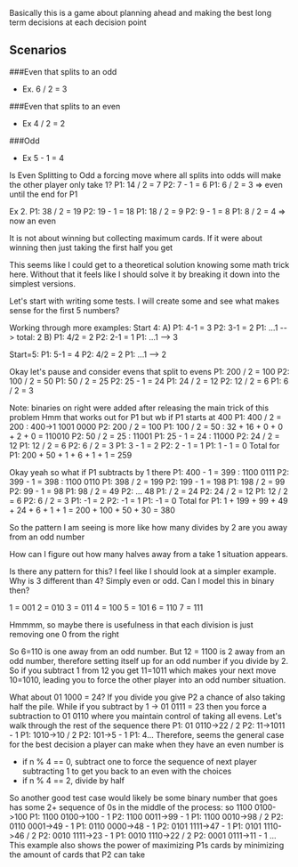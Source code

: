 Basically this is a game about planning ahead and making the best long term decisions at each decision point

## Scenarios

###Even that splits to an odd

- Ex. 6 / 2 = 3

###Even that splits to an even

- Ex 4 / 2 = 2

###Odd

- Ex 5 - 1 = 4

Is Even Splitting to Odd a forcing move where all splits into odds will make the other player only take 1?
P1: 14 / 2 = 7
P2: 7 - 1 = 6
P1: 6 / 2 = 3 => even until the end for P1

Ex 2.
P1: 38 / 2 = 19
P2: 19 - 1 = 18
P1: 18 / 2 = 9
P2: 9 - 1 = 8
P1: 8 / 2 = 4 => now an even

It is not about winning but collecting maximum cards. If it were about winning then just taking the first half you get

This seems like I could get to a theoretical solution knowing some math trick here. Without that it feels like I should solve it by breaking it down into the simplest versions.

Let's start with writing some tests. I will create some and see what makes sense for the first 5 numbers?

Working through more examples:
Start 4:
A)
P1: 4-1 = 3
P2: 3-1 = 2
P1: ...1 --> total: 2
B)
P1: 4/2 = 2
P2: 2-1 = 1
P1: ...1 --> 3

Start=5:
P1: 5-1 = 4
P2: 4/2 = 2
P1: ...1 --> 2

Okay let's pause and consider evens that split to evens
P1: 200 / 2 = 100
P2: 100 / 2 = 50
P1: 50 / 2 = 25
P2: 25 - 1 = 24
P1: 24 / 2 = 12
P2: 12 / 2 = 6
P1: 6 / 2 = 3

Note: binaries on right were added after releasing the main trick of this problem
Hmm that works out for P1 but wb if P1 starts at 400
P1: 400 / 2 = 200 : 400->1 1001 0000
P2: 200 / 2 = 100
P1: 100 / 2 = 50 : 32 + 16 + 0 + 0 + 2 + 0 = 110010
P2: 50 / 2 = 25 : 11001
P1: 25 - 1 = 24 : 11000
P2: 24 / 2 = 12
P1: 12 / 2 = 6
P2: 6 / 2 = 3
P1: 3 - 1 = 2
P2: 2 - 1 = 1
P1: 1 - 1 = 0
Total for P1: 200 + 50 + 1 + 6 + 1 + 1 = 259

Okay yeah so what if P1 subtracts by 1 there
P1: 400 - 1 = 399 : 1100 0111
P2: 399 - 1 = 398 : 1100 0110
P1: 398 / 2 = 199
P2: 199 - 1 = 198
P1: 198 / 2 = 99
P2: 99 - 1 = 98
P1: 98 / 2 = 49
P2: ... 48
P1: / 2 = 24
P2: 24 / 2 = 12
P1: 12 / 2 = 6
P2: 6 / 2 = 3
P1: -1 = 2
P2: -1 = 1
P1: -1 = 0
Total for P1: 1 + 199 + 99 + 49 + 24 + 6 + 1 + 1 = 200 + 100 + 50 + 30 = 380

So the pattern I am seeing is more like how many divides by 2 are you away from an odd number

How can I figure out how many halves away from a take 1 situation appears.

Is there any pattern for this? I feel like I should look at a simpler example. Why is 3 different than 4? Simply even or odd. Can I model this in binary then?

1 = 001
2 = 010
3 = 011
4 = 100
5 = 101
6 = 110
7 = 111

Hmmmm, so maybe there is usefulness in that each division is just removing one 0 from the right

So 6=110 is one away from an odd number. But 12 = 1100 is 2 away from an odd number, therefore setting itself up for an odd number if you divide by 2.
So if you subtract 1 from 12 you get 11=1011 which makes your next move 10=1010, leading you to force the other player into an odd number situation.

What about 01 1000 = 24? If you divide you give P2 a chance of also taking half the pile. While if you subtract by 1 -> 01 0111 = 23 then you force a subtraction to 01 0110 where you maintain control of taking all evens. Let's walk through the rest of the sequence there
P1: 01 0110->22 / 2
P2: 11->1011 - 1
P1: 1010->10 / 2
P2: 101->5 - 1
P1: 4...
Therefore, seems the general case for the best decision a player can make when they have an even number is

- if n % 4 == 0, subtract one to force the sequence of next player subtracting 1 to get you back to an even with the choices
- if n % 4 == 2, divide by half

So another good test case would likely be some binary number that goes has some 2+ sequence of 0s in the middle of the process: so 1100 0100->100
P1: 1100 0100->100 - 1
P2: 1100 0011->99 - 1
P1: 1100 0010->98 / 2
P2: 0110 0001->49 - 1
P1: 0110 0000->48 - 1
P2: 0101 1111->47 - 1
P1: 0101 1110->46 / 2
P2: 0010 1111->23 - 1
P1: 0010 1110->22 / 2
P2: 0001 0111->11 - 1
...
This example also shows the power of maximizing P1s cards by minimizing the amount of cards that P2 can take
